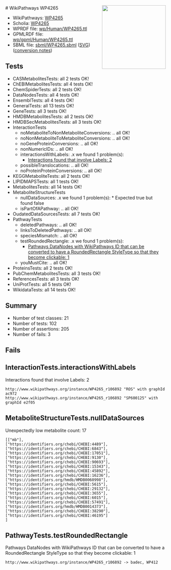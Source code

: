 <img style="float: right; width: 200px" src="../logo.png" />
# WikiPathways WP4265

* WikiPathways: [WP4265](https://identifiers.org/wikipathways:WP4265)
* Scholia: [WP4265](https://scholia.toolforge.org/wikipathways/WP4265)
* WPRDF file: [wp/Human/WP4265.ttl](../wp/Human/WP4265.ttl)
* GPMLRDF file: [wp/gpml/Human/WP4265.ttl](../wp/gpml/Human/WP4265.ttl)
* SBML file: [sbml/WP4265.sbml](../sbml/WP4265.sbml) ([SVG](../sbml/WP4265.svg)) ([conversion notes](../sbml/WP4265.txt))

## Tests
* CASMetabolitesTests: all 2 tests OK!
* ChEBIMetabolitesTests: all 4 tests OK!
* ChemSpiderTests: all 2 tests OK!
* DataNodesTests: all 4 tests OK!
* EnsemblTests: all 4 tests OK!
* GeneralTests: all 13 tests OK!
* GeneTests: all 3 tests OK!
* HMDBMetabolitesTests: all 2 tests OK!
* HMDBSecMetabolitesTests: all 3 tests OK!
* InteractionTests
    * noMetaboliteToNonMetaboliteConversions: .. all OK!
    * noNonMetaboliteToMetaboliteConversions: .. all OK!
    * noGeneProteinConversions: .. all OK!
    * nonNumericIDs: .. all OK!
    * interactionsWithLabels: .x we found 1 problem(s):
        * [Interactions found that involve Labels: 2](#630d2679)
    * possibleTranslocations: .. all OK!
    * noProteinProteinConversions: .. all OK!
* KEGGMetaboliteTests: all 2 tests OK!
* LIPIDMAPSTests: all 1 tests OK!
* MetabolitesTests: all 14 tests OK!
* MetaboliteStructureTests
    * nullDataSources: .x we found 1 problem(s):
            * Expected true but found false
    * isPartOfAPathway: .. all OK!
* OudatedDataSourcesTests: all 7 tests OK!
* PathwayTests
    * deletedPathways: .. all OK!
    * linksToDeletedPathways: .. all OK!
    * speciesMismatch: .. all OK!
    * testRoundedRectangle: .x we found 1 problem(s):
        * [Pathways DataNodes with WikiPathways ID that can be converted to have a RoundedRectangle StyleType so that they become clickable: 1](#9fbad3cb)
    * youMustCite: .. all OK!
* ProteinsTests: all 2 tests OK!
* PubChemMetabolitesTests: all 3 tests OK!
* ReferencesTests: all 3 tests OK!
* UniProtTests: all 5 tests OK!
* WikidataTests: all 14 tests OK!


## Summary

* Number of test classes: 21
* Number of tests: 102
* Number of assertions: 205
* Number of fails: 3

## Fails

<a name="630d2679" />

## InteractionTests.interactionsWithLabels

Interactions found that involve Labels: 2
```
http://www.wikipathways.org/instance/WP4265_r106892 "ROS" with graphId ac972
http://www.wikipathways.org/instance/WP4265_r106892 "SP600125" with graphId e2f05
```

<a name="91904190" />

## MetaboliteStructureTests.nullDataSources

Unexpectedly low metabolite count: 17
```
[["mb"],
["https://identifiers.org/chebi/CHEBI:4489"],
["https://identifiers.org/chebi/CHEBI:6843"],
["https://identifiers.org/chebi/CHEBI:17051"],
["https://identifiers.org/chebi/CHEBI:9130"],
["https://identifiers.org/chebi/CHEBI:90693"],
["https://identifiers.org/chebi/CHEBI:15343"],
["https://identifiers.org/chebi/CHEBI:45892"],
["https://identifiers.org/chebi/CHEBI:16236"],
["https://identifiers.org/hmdb/HMDB0060998"],
["https://identifiers.org/chebi/CHEBI:5615"],
["https://identifiers.org/chebi/CHEBI:29132"],
["https://identifiers.org/chebi/CHEBI:3655"],
["https://identifiers.org/chebi/CHEBI:6015"],
["https://identifiers.org/chebi/CHEBI:57491"],
["https://identifiers.org/hmdb/HMDB0014373"],
["https://identifiers.org/chebi/CHEBI:38290"],
["https://identifiers.org/chebi/CHEBI:46195"]
]
```

<a name="9fbad3cb" />

## PathwayTests.testRoundedRectangle

Pathways DataNodes with WikiPathways ID that can be converted to have a RoundedRectangle StyleType so that they become clickable: 1
```
http://www.wikipathways.org/instance/WP4265_r106892 -> badec, WP412
 ```

